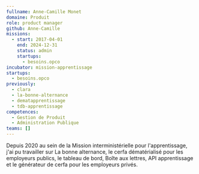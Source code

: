 ```yaml
---
fullname: Anne-Camille Monet
domaine: Produit
role: product manager
github: Anne-Camille
missions:
  - start: 2017-04-01
    end: 2024-12-31
    status: admin
    startups:
      - besoins.opco
incubator: mission-apprentissage
startups:
  - besoins.opco
previously:
  - clara
  - la-bonne-alternance
  - dematapprentissage
  - tdb-apprentissage
competences:
  - Gestion de Produit
  - Administration Publique
teams: []
---
```

Depuis 2020 au sein de la Mission interministérielle pour l'apprentissage, j'ai pu travailler sur La bonne alternance, le cerfa dématérialisé pour les employeurs publics, le tableau de bord, Boîte aux lettres, API apprentissage et le générateur de cerfa pour les employeurs privés.